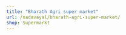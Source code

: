 ```yaml
---
title: "Bharath Agri super market"
url: /nadavayal/bharath-agri-super-market/
shop: Supermarkt
---
```

